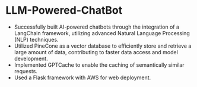 # LLM-Powered-ChatBot
- Successfully built AI-powered chatbots through the integration of a LangChain framework, utilizing advanced Natural Language Processing (NLP) techniques.
- Utilized PineCone as a vector database to efficiently store and retrieve a large amount of data, contributing to faster data access and model development.
- Implemented GPTCache to enable the caching of semantically similar requests.
- Used a Flask framework with AWS for web deployment. 
